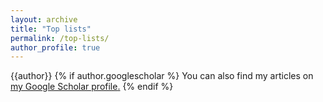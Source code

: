 ```yaml
---
layout: archive
title: "Top lists"
permalink: /top-lists/
author_profile: true
---
```

{{author}}
{% if author.googlescholar %}
  You can also find my articles on <u><a href="{{author.googlescholar}}">my Google Scholar profile</a>.</u>
{% endif %}
